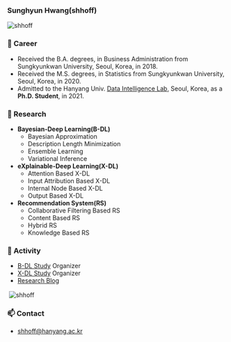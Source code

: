 ### Sunghyun Hwang(shhoff)

<p align="left"> <img src="https://komarev.com/ghpvc/?username=shhoff" alt="shhoff" /> </p>

### 🔭 Career
- Received the B.A. degrees, in Business Administration from Sungkyunkwan University, Seoul, Korea, in 2018.
- Received the M.S. degrees, in Statistics from Sungkyunkwan University, Seoul, Korea, in 2020.
- Admitted to the Hanyang Univ. [Data Intelligence Lab](https://dilab.hanyang.ac.kr), Seoul, Korea, as a **Ph.D. Student**, in 2021.

### 🌱 Research
- **Bayesian-Deep Learning(B-DL)**
    - Bayesian Approximation
    - Description Length Minimization
    - Ensemble Learning
    - Variational Inference
- **eXplainable-Deep Learning(X-DL)**
    - Attention Based X-DL
    - Input Attribution Based X-DL
    - Internal Node Based X-DL
    - Output Based X-DL
- **Recommendation System(RS)**
    - Collaborative Filtering Based RS
    - Content Based RS
    - Hybrid RS
    - Knowledge Based RS

### 👯 Activity
- [B-DL Study](https://shhoff.github.io) Organizer
- [X-DL Study](https://shhoff.github.io) Organizer
- [Research Blog](https://shhoff.github.io)

<p>&nbsp;<img align="center" src="https://github-readme-stats.vercel.app/api?username=shhoff&show_icons=true" alt="shhoff" /></p>


### 📫 Contact
- shhoff@hanyang.ac.kr
